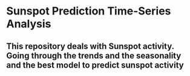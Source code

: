 # Sunspot Prediction Time-Series Analysis

## This repository deals with Sunspot activity. Going through the trends and the seasonality and the best model to predict sunspot activity
